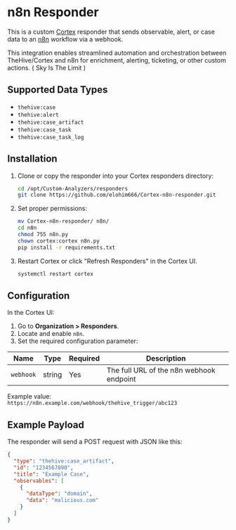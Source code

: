 # n8n Responder

This is a custom [Cortex](https://github.com/TheHive-Project/Cortex) responder that sends observable, alert, or case data to an [n8n](https://n8n.io/) workflow via a webhook.

This integration enables streamlined automation and orchestration between TheHive/Cortex and n8n for enrichment, alerting, ticketing, or other custom actions. ( Sky Is The Limit )

## Supported Data Types

- `thehive:case`
- `thehive:alert`
- `thehive:case_artifact`
- `thehive:case_task`
- `thehive:case_task_log`


## Installation

1. Clone or copy the responder into your Cortex responders directory:

    ```bash
    cd /opt/Custom-Analyzers/responders 
    git clone https://github.com/elohim666/Cortex-n8n-responder.git
    ```

2. Set proper permissions:

    ```bash
    mv Cortex-n8n-responder/ n8n/
    cd n8n
    chmod 755 n8n.py
    chown cortex:cortex n8n.py
    pip install -r requirements.txt
    ```


3. Restart Cortex or click "Refresh Responders" in the Cortex UI.

   ```bash
   systemctl restart cortex
    ```

## Configuration

In the Cortex UI:

1. Go to **Organization > Responders**.
2. Locate and enable `n8n`.
3. Set the required configuration parameter:

| Name            | Type   | Required | Description                          |
|-----------------|--------|----------|--------------------------------------|
| `webhook` | string | Yes      | The full URL of the n8n webhook endpoint |

Example value:  
`https://n8n.example.com/webhook/thehive_trigger/abc123`

## Example Payload

The responder will send a POST request with JSON like this:

```json
{
  "type": "thehive:case_artifact",
  "id": "1234567890",
  "title": "Example Case",
  "observables": [
    {
      "dataType": "domain",
      "data": "malicious.com"
    }
  ]
}
